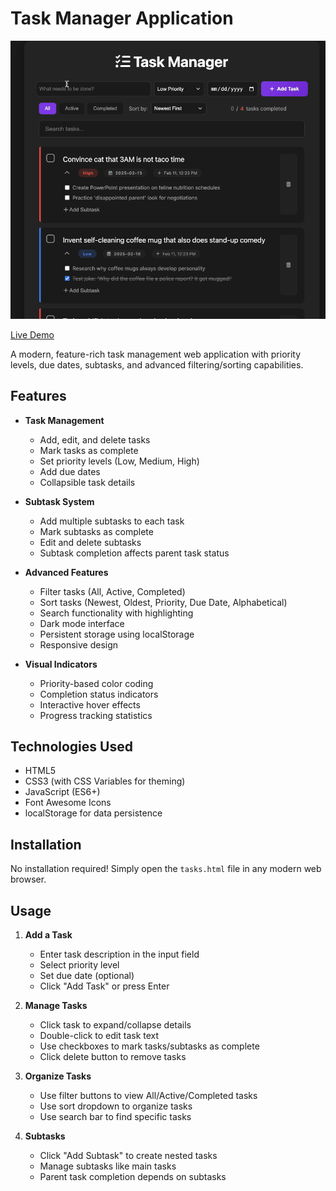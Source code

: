 # Task Manager Application

![Task Manager Screenshot](Task-Manager.gif)

[Live Demo](https://dylansallred.github.io/Task-Manager/Task-Manager.html)

A modern, feature-rich task management web application with priority levels, due dates, subtasks, and advanced filtering/sorting capabilities.

## Features

- **Task Management**
  - Add, edit, and delete tasks
  - Mark tasks as complete
  - Set priority levels (Low, Medium, High)
  - Add due dates
  - Collapsible task details

- **Subtask System**
  - Add multiple subtasks to each task
  - Mark subtasks as complete
  - Edit and delete subtasks
  - Subtask completion affects parent task status

- **Advanced Features**
  - Filter tasks (All, Active, Completed)
  - Sort tasks (Newest, Oldest, Priority, Due Date, Alphabetical)
  - Search functionality with highlighting
  - Dark mode interface
  - Persistent storage using localStorage
  - Responsive design

- **Visual Indicators**
  - Priority-based color coding
  - Completion status indicators
  - Interactive hover effects
  - Progress tracking statistics

## Technologies Used

- HTML5
- CSS3 (with CSS Variables for theming)
- JavaScript (ES6+)
- Font Awesome Icons
- localStorage for data persistence

## Installation

No installation required! Simply open the `tasks.html` file in any modern web browser.

## Usage

1. **Add a Task**
   - Enter task description in the input field
   - Select priority level
   - Set due date (optional)
   - Click "Add Task" or press Enter

2. **Manage Tasks**
   - Click task to expand/collapse details
   - Double-click to edit task text
   - Use checkboxes to mark tasks/subtasks as complete
   - Click delete button to remove tasks

3. **Organize Tasks**
   - Use filter buttons to view All/Active/Completed tasks
   - Use sort dropdown to organize tasks
   - Use search bar to find specific tasks

4. **Subtasks**
   - Click "Add Subtask" to create nested tasks
   - Manage subtasks like main tasks
   - Parent task completion depends on subtasks


 
